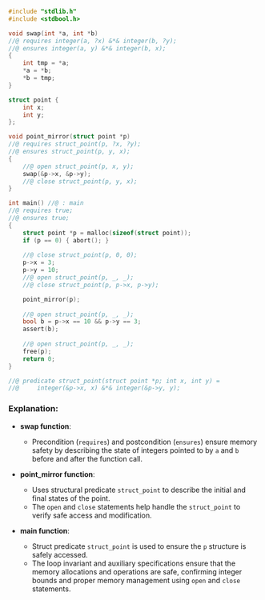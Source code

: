 ```c
#include "stdlib.h"
#include <stdbool.h>

void swap(int *a, int *b)
//@ requires integer(a, ?x) &*& integer(b, ?y);
//@ ensures integer(a, y) &*& integer(b, x);
{
    int tmp = *a;
    *a = *b;
    *b = tmp;
}

struct point {
    int x;
    int y;
};

void point_mirror(struct point *p)
//@ requires struct_point(p, ?x, ?y);
//@ ensures struct_point(p, y, x);
{
    //@ open struct_point(p, x, y);
    swap(&p->x, &p->y);
    //@ close struct_point(p, y, x);
}

int main() //@ : main
//@ requires true;
//@ ensures true;
{
    struct point *p = malloc(sizeof(struct point));
    if (p == 0) { abort(); }
    
    //@ close struct_point(p, 0, 0);
    p->x = 3;
    p->y = 10;
    //@ open struct_point(p, _, _);
    //@ close struct_point(p, p->x, p->y);

    point_mirror(p);
    
    //@ open struct_point(p, _, _);
    bool b = p->x == 10 && p->y == 3;
    assert(b);
    
    //@ open struct_point(p, _, _);
    free(p);
    return 0;
}

//@ predicate struct_point(struct point *p; int x, int y) = 
//@     integer(&p->x, x) &*& integer(&p->y, y);
```

### Explanation:

- **swap function**: 
  - Precondition (`requires`) and postcondition (`ensures`) ensure memory safety by describing the state of integers pointed to by `a` and `b` before and after the function call.

- **point_mirror function**:
  - Uses structural predicate `struct_point` to describe the initial and final states of the point.
  - The `open` and `close` statements help handle the `struct_point` to verify safe access and modification.

- **main function**:
  - Struct predicate `struct_point` is used to ensure the `p` structure is safely accessed.
  - The loop invariant and auxiliary specifications ensure that the memory allocations and operations are safe, confirming integer bounds and proper memory management using `open` and `close` statements.
